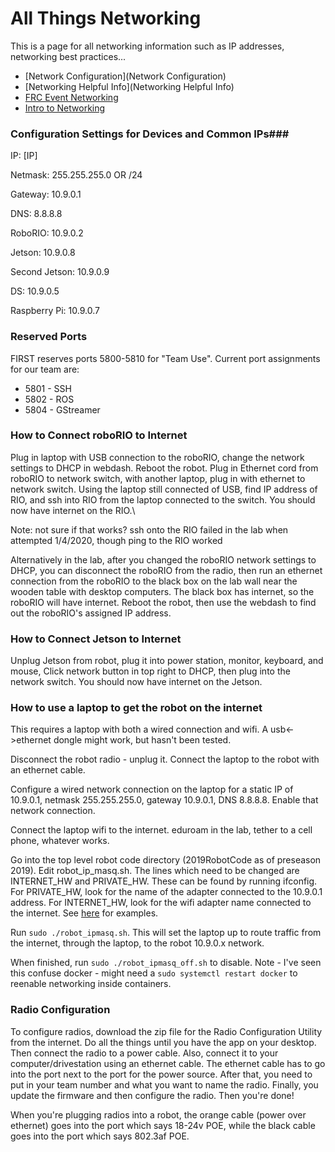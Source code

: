 #  All Things Networking # 

This is a page for all networking information such as IP addresses, networking best practices...

  - [Network Configuration](Network Configuration)
  - [Networking Helpful Info](Networking Helpful Info)
  - [FRC Event Networking](https://wpilib.screenstepslive.com/s/4485/m/24193/l/319135-ip-networking-at-the-event)
  - [Intro to Networking](https://www.youtube.com/watch?v=FM169QUIQco)

###  Configuration Settings for Devices and Common IPs### 

IP: [IP]

Netmask: 255.255.255.0 OR /24

Gateway: 10.9.0.1

DNS: 8.8.8.8

RoboRIO: 10.9.0.2

Jetson: 10.9.0.8

Second Jetson: 10.9.0.9

DS: 10.9.0.5

Raspberry Pi: 10.9.0.7

###  Reserved Ports ### 

FIRST reserves ports 5800-5810 for "Team Use". Current port assignments for our team are:
  - 5801 - SSH
  - 5802 - ROS
  - 5804 - GStreamer

###  How to Connect roboRIO to Internet ### 

Plug in laptop with USB connection to the roboRIO, change the network settings to DHCP in webdash. Reboot the robot. Plug in Ethernet cord from roboRIO to network switch, with another laptop, plug in with ethernet to network switch. Using the laptop still connected of USB, find IP address of RIO, and ssh into RIO from the laptop connected to the switch. You should now have internet on the RIO.\\

Note: not sure if that works? ssh onto the RIO failed in the lab when attempted 1/4/2020, though ping to the RIO worked
  

Alternatively in the lab, after you changed the roboRIO network settings to DHCP, you can disconnect the roboRIO from the radio, then run an ethernet connection from the roboRIO to the black box on the lab wall near the wooden table with desktop computers. The black box has internet, so the roboRIO will have internet. Reboot the robot, then use the webdash to find out the roboRIO's assigned IP address.
###  How to Connect Jetson to Internet ### 

Unplug Jetson from robot, plug it into power station, monitor, keyboard, and mouse, Click network button in top right to DHCP, then plug into the network switch. You should now have internet on the Jetson.

###  How to use a laptop to get the robot on the internet ### 

This requires a laptop with both a wired connection and wifi.  A usb<->ethernet dongle might work, but hasn't been tested.

Disconnect the robot radio - unplug it.
Connect the laptop to the robot with an ethernet cable.  

Configure a wired network connection on the laptop for a static IP of 10.9.0.1, netmask 255.255.255.0, gateway 10.9.0.1, DNS 8.8.8.8.  Enable that network connection.

Connect the laptop wifi to the internet.  eduroam in the lab, tether to a cell phone, whatever works.

Go into the top level robot code directory (2019RobotCode as of preseason 2019).  Edit robot_ip_masq.sh. The lines which need to be changed are INTERNET_HW and PRIVATE_HW.  These can be found by running ifconfig.  For PRIVATE_HW, look for the name of the adapter connected to the 10.9.0.1 address.  For INTERNET_HW, look for the wifi adapter name connected to the internet.  See [here](https://www.cyberciti.biz/faq/linux-list-network-interfaces-names-command/) for examples.


Run `sudo ./robot_ipmasq.sh`.  This will set the laptop up to route traffic from the internet, through the laptop, to the robot 10.9.0.x network.

When finished, run `sudo ./robot_ipmasq_off.sh` to disable.  Note - I've seen this confuse docker - might need a `sudo systemctl restart docker` to reenable networking inside containers.

###  Radio Configuration ### 

To configure radios, download the zip file for the Radio Configuration Utility from the internet. Do all the things until you have the app on your desktop. Then connect the radio to a power cable. Also, connect it to your computer/drivestation using an ethernet cable. The ethernet cable has to go into the port next to the port for the power source. After that, you need to put in your team number and what you want to name the radio. Finally, you update the firmware and then configure the radio. Then you're done!

When you're plugging radios into a robot, the orange cable (power over ethernet) goes into the port which says 18-24v POE, while the black cable goes into the port which says 802.3af POE.